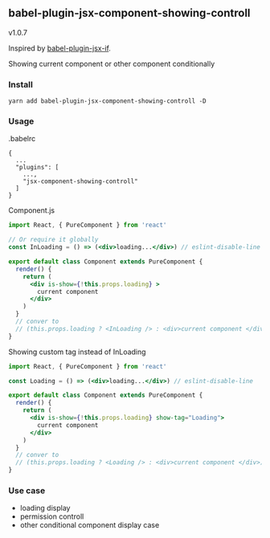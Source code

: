 ## babel-plugin-jsx-component-showing-controll  

v1.0.7

Inspired by [babel-plugin-jsx-if](https://github.com/motion/babel-transform-jsx-if).  

Showing current component or other component conditionally

### Install

`yarn add babel-plugin-jsx-component-showing-controll -D`

### Usage

.babelrc

```
{
  ...
  "plugins": [
    ...,
    "jsx-component-showing-controll"
  ]
}
```

Component.js

```jsx
import React, { PureComponent } from 'react'

// Or require it globally
const InLoading = () => (<div>loading...</div>) // eslint-disable-line

export default class Component extends PureComponent {
  render() {
    return (
      <div is-show={!this.props.loading} >
        current component
      </div>
    )
  }
  // conver to
  // (this.props.loading ? <InLoading /> : <div>current component </div>)
}

```

Showing custom tag instead of InLoading

```jsx
import React, { PureComponent } from 'react'

const Loading = () => (<div>loading...</div>) // eslint-disable-line

export default class Component extends PureComponent {
  render() {
    return (
      <div is-show={!this.props.loading} show-tag="Loading">
        current component
      </div>
    )
  }
  // conver to
  // (this.props.loading ? <Loading /> : <div>current component </div>)
}

```

### Use case

* loading display
* permission controll
* other conditional component display case
